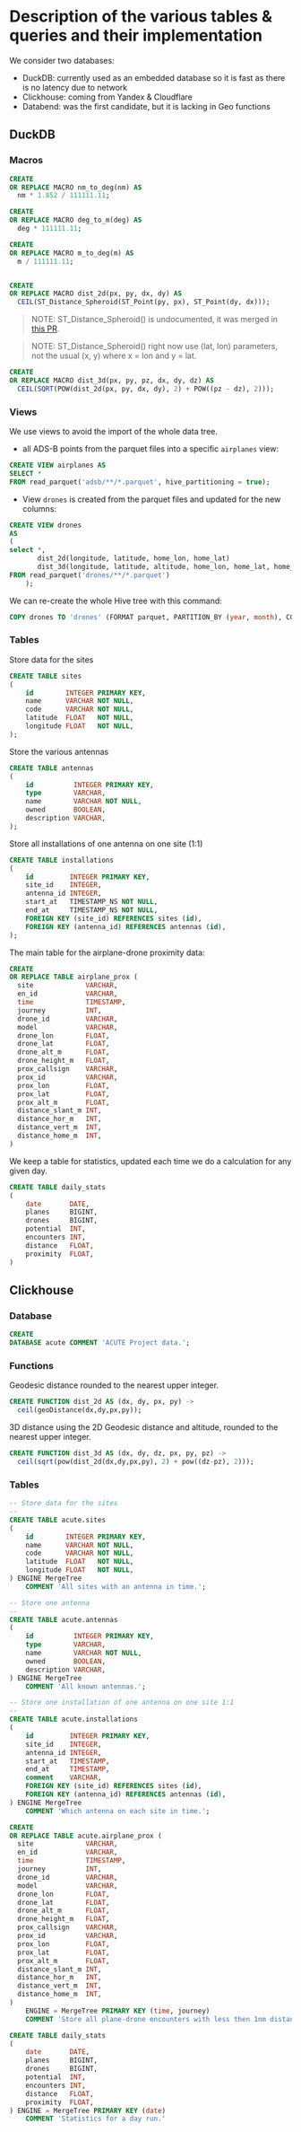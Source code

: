 # Description of the various tables & queries and their implementation

We consider two databases:

- DuckDB: currently used as an embedded database so it is fast as there is no latency due to network
- Clickhouse: coming from Yandex & Cloudflare
- Databend: was the first candidate, but it is lacking in Geo functions

## DuckDB

### Macros

```sql
CREATE
OR REPLACE MACRO nm_to_deg(nm) AS
  nm * 1.852 / 111111.11;
```

```sql
CREATE
OR REPLACE MACRO deg_to_m(deg) AS
  deg * 111111.11;
```

```sql
CREATE
OR REPLACE MACRO m_to_deg(m) AS
  m / 111111.11;
```

```sql

CREATE
OR REPLACE MACRO dist_2d(px, py, dx, dy) AS
  CEIL(ST_Distance_Spheroid(ST_Point(py, px), ST_Point(dy, dx)));
```

> NOTE: ST_Distance_Spheroid() is undocumented, it was merged
> in [this PR](https://github.com/duckdb/duckdb_spatial/pull/74).

> NOTE: ST_Distance_Spheroid() right now use (lat, lon) parameters, not the usual (x, y)  where x = lon and y = lat.

```sql
CREATE
OR REPLACE MACRO dist_3d(px, py, pz, dx, dy, dz) AS
  CEIL(SQRT(POW(dist_2d(px, py, dx, dy), 2) + POW((pz - dz), 2)));
```

### Views

We use views to avoid the import of the whole data tree.

- all ADS-B points from the parquet files into a specific `airplanes` view:

```sql
CREATE VIEW airplanes AS
SELECT *
FROM read_parquet('adsb/**/*.parquet', hive_partitioning = true);
```

- View `drones` is created from the parquet files and updated for the new columns:

```sql
CREATE VIEW drones
AS
(
select *,
       dist_2d(longitude, latitude, home_lon, home_lat)                        as home_distance_2d,
       dist_3d(longitude, latitude, altitude, home_lon, home_lat, home_height) as home_distance_3d
FROM read_parquet('drones/**/*.parquet')
    );
```

We can re-create the whole Hive tree with this command:

```sql
COPY drones TO 'drones' (FORMAT parquet, PARTITION_BY (year, month), COMPRESSION 'zstd', FILENAME_PATTERN "drones_{i}");
```

### Tables

Store data for the sites

```sql
CREATE TABLE sites
(
    id        INTEGER PRIMARY KEY,
    name      VARCHAR NOT NULL,
    code      VARCHAR NOT NULL,
    latitude  FLOAT   NOT NULL,
    longitude FLOAT   NOT NULL,
);
```

Store the various antennas

```sql
CREATE TABLE antennas
(
    id          INTEGER PRIMARY KEY,
    type        VARCHAR,
    name        VARCHAR NOT NULL,
    owned       BOOLEAN,
    description VARCHAR,
);
```

Store all installations of one antenna on one site (1:1)

```sql
CREATE TABLE installations
(
    id         INTEGER PRIMARY KEY,
    site_id    INTEGER,
    antenna_id INTEGER,
    start_at   TIMESTAMP_NS NOT NULL,
    end_at     TIMESTAMP_NS NOT NULL,
    FOREIGN KEY (site_id) REFERENCES sites (id),
    FOREIGN KEY (antenna_id) REFERENCES antennas (id),
);
```

The main table for the airplane-drone proximity data:

```sql
CREATE
OR REPLACE TABLE airplane_prox (
  site             VARCHAR,
  en_id            VARCHAR,
  time             TIMESTAMP,
  journey          INT,
  drone_id         VARCHAR,
  model            VARCHAR,
  drone_lon        FLOAT,
  drone_lat        FLOAT,
  drone_alt_m      FLOAT,
  drone_height_m   FLOAT,
  prox_callsign    VARCHAR,
  prox_id          VARCHAR,
  prox_lon         FLOAT,
  prox_lat         FLOAT,
  prox_alt_m       FLOAT,
  distance_slant_m INT,
  distance_hor_m   INT,
  distance_vert_m  INT,
  distance_home_m  INT,
)
```

We keep a table for statistics, updated each time we do a calculation for any given day.

```sql
CREATE TABLE daily_stats
(
    date       DATE,
    planes     BIGINT,
    drones     BIGINT,
    potential  INT,
    encounters INT,
    distance   FLOAT,
    proximity  FLOAT,
)
```

## Clickhouse

### Database

```sql
CREATE
DATABASE acute COMMENT 'ACUTE Project data.';
```

### Functions

Geodesic distance rounded to the nearest upper integer.

```sql
CREATE FUNCTION dist_2d AS (dx, dy, px, py) ->
  ceil(geoDistance(dx,dy,px,py));
```

3D distance using the 2D Geodesic distance and altitude, rounded to the nearest upper integer.

```sql
CREATE FUNCTION dist_3d AS (dx, dy, dz, px, py, pz) ->
  ceil(sqrt(pow(dist_2d(dx,dy,px,py), 2) + pow((dz-pz), 2)));
```

### Tables

```sql
-- Store data for the sites
--
CREATE TABLE acute.sites
(
    id        INTEGER PRIMARY KEY,
    name      VARCHAR NOT NULL,
    code      VARCHAR NOT NULL,
    latitude  FLOAT   NOT NULL,
    longitude FLOAT   NOT NULL,
) ENGINE MergeTree 
    COMMENT 'All sites with an antenna in time.';
```

```sql
-- Store one antenna
--
CREATE TABLE acute.antennas
(
    id          INTEGER PRIMARY KEY,
    type        VARCHAR,
    name        VARCHAR NOT NULL,
    owned       BOOLEAN,
    description VARCHAR,
) ENGINE MergeTree
    COMMENT 'All known antennas.';
```

```sql
-- Store one installation of one antenna on one site 1:1
--
CREATE TABLE acute.installations
(
    id         INTEGER PRIMARY KEY,
    site_id    INTEGER,
    antenna_id INTEGER,
    start_at   TIMESTAMP,
    end_at     TIMESTAMP,
    comment    VARCHAR,
    FOREIGN KEY (site_id) REFERENCES sites (id),
    FOREIGN KEY (antenna_id) REFERENCES antennas (id),
) ENGINE MergeTree 
    COMMENT 'Which antenna on each site in time.';
```

```sql
CREATE
OR REPLACE TABLE acute.airplane_prox (
  site             VARCHAR,
  en_id            VARCHAR,
  time             TIMESTAMP,
  journey          INT,
  drone_id         VARCHAR,
  model            VARCHAR,
  drone_lon        FLOAT,
  drone_lat        FLOAT,
  drone_alt_m      FLOAT,
  drone_height_m   FLOAT,
  prox_callsign    VARCHAR,
  prox_id          VARCHAR,
  prox_lon         FLOAT,
  prox_lat         FLOAT,
  prox_alt_m       FLOAT,
  distance_slant_m INT,
  distance_hor_m   INT,
  distance_vert_m  INT,
  distance_home_m  INT,
)
    ENGINE = MergeTree PRIMARY KEY (time, journey)
    COMMENT 'Store all plane-drone encounters with less then 1nm distance.';
```

```sql
CREATE TABLE daily_stats
(
    date       DATE,
    planes     BIGINT,
    drones     BIGINT,
    potential  INT,
    encounters INT,
    distance   FLOAT,
    proximity  FLOAT,
) ENGINE = MergeTree PRIMARY KEY (date)
    COMMENT 'Statistics for a day run.'
```

